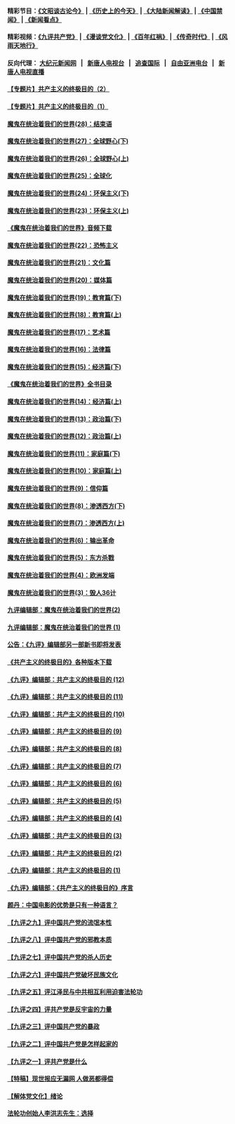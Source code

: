 #### 精彩节目：[《文昭谈古论今》](http://155.138.205.71/wenzhao) | [《历史上的今天》](http://155.138.205.71/today-in-history) | [《大陆新闻解读》](http://155.138.205.71/ntdtv-comedy) | [《中国禁闻》](http://155.138.205.71/ntdtv-news) | [《新闻看点》](http://155.138.205.71/news-insight) 

 #### 精彩视频：[《九评共产党》](http://155.138.205.71:10000/videos/jiuping) | [《漫谈党文化》](http://155.138.205.71:10000/videos/mtdwh) | [《百年红祸》](http://155.138.205.71:10000/videos/bnhh) | [《传奇时代》](http://155.138.205.71:10000/videos/legend) | [《风雨天地行》](http://155.138.205.71:10000/videos/fytdx) 

 #### 反向代理： [大纪元新闻网](http://155.138.205.71:10080/) &nbsp;&nbsp;|&nbsp;&nbsp; [新唐人电视台](http://155.138.205.71:8000/) &nbsp;&nbsp;|&nbsp;&nbsp; [追查国际](http://155.138.205.71:10010/) &nbsp;&nbsp;|&nbsp;&nbsp; [自由亚洲电台](http://155.138.205.71:9800/) &nbsp;&nbsp;|&nbsp;&nbsp; [新唐人电视直播](http://155.138.205.71/) 

#### [【专题片】共产主义的终极目的（2）](../pages/nsc422/n11061941.md?t=02260037) 

#### [【专题片】共产主义的终极目的（1）](../pages/nsc422/n11047728.md?t=02260037) 

#### [魔鬼在统治着我们的世界(28)：结束语](../pages/nsc422/n10936246.md?t=02260037) 

#### [魔鬼在统治着我们的世界(27)：全球野心(下)](../pages/nsc422/n10928319.md?t=02260037) 

#### [魔鬼在统治着我们的世界(26)：全球野心(上)](../pages/nsc422/n10900318.md?t=02260037) 

#### [魔鬼在统治着我们的世界(25)：全球化](../pages/nsc422/n10788205.md?t=02260037) 

#### [魔鬼在统治着我们的世界(24)：环保主义(下)](../pages/nsc422/n10695307.md?t=02260037) 

#### [魔鬼在统治着我们的世界(23)：环保主义(上)](../pages/nsc422/n10688613.md?t=02260037) 

#### [《魔鬼在统治着我们的世界》音频下载](../pages/nsc422/n10635553.md?t=02260037) 

#### [魔鬼在统治着我们的世界(22)：恐怖主义](../pages/nsc422/n10614727.md?t=02260037) 

#### [魔鬼在统治着我们的世界(21)：文化篇](../pages/nsc422/n10597706.md?t=02260037) 

#### [魔鬼在统治着我们的世界(20)：媒体篇](../pages/nsc422/n10586579.md?t=02260037) 

#### [魔鬼在统治着我们的世界(19)：教育篇(下)](../pages/nsc422/n10564808.md?t=02260037) 

#### [魔鬼在统治着我们的世界(18)：教育篇(上)](../pages/nsc422/n10526970.md?t=02260037) 

#### [魔鬼在统治着我们的世界(17)：艺术篇](../pages/nsc422/n10499093.md?t=02260037) 

#### [魔鬼在统治着我们的世界(16)：法律篇](../pages/nsc422/n10485969.md?t=02260037) 

#### [魔鬼在统治着我们的世界(15)：经济篇(下)](../pages/nsc422/n10469975.md?t=02260037) 

#### [《魔鬼在统治着我们的世界》全书目录](../pages/nsc422/n10464261.md?t=02260037) 

#### [魔鬼在统治着我们的世界(14)：经济篇(上)](../pages/nsc422/n10457370.md?t=02260037) 

#### [魔鬼在统治着我们的世界(13)：政治篇(下)](../pages/nsc422/n10448270.md?t=02260037) 

#### [魔鬼在统治着我们的世界(12)：政治篇(上)](../pages/nsc422/n10444576.md?t=02260037) 

#### [魔鬼在统治着我们的世界(11)：家庭篇(下)](../pages/nsc422/n10440961.md?t=02260037) 

#### [魔鬼在统治着我们的世界(10)：家庭篇(上)](../pages/nsc422/n10435448.md?t=02260037) 

#### [魔鬼在统治着我们的世界(9)：信仰篇](../pages/nsc422/n10432159.md?t=02260037) 

#### [魔鬼在统治着我们的世界(8)：渗透西方(下)](../pages/nsc422/n10429603.md?t=02260037) 

#### [魔鬼在统治着我们的世界(7)：渗透西方(上)](../pages/nsc422/n10426013.md?t=02260037) 

#### [魔鬼在统治着我们的世界(6)：输出革命](../pages/nsc422/n10421536.md?t=02260037) 

#### [魔鬼在统治着我们的世界(5)：东方杀戮](../pages/nsc422/n10417707.md?t=02260037) 

#### [魔鬼在统治着我们的世界(4)：欧洲发端](../pages/nsc422/n10414890.md?t=02260037) 

#### [魔鬼在统治着我们的世界(3)：毁人36计](../pages/nsc422/n10411583.md?t=02260037) 

#### [九评编辑部：魔鬼在统治着我们的世界(2)](../pages/nsc422/n10410036.md?t=02260037) 

#### [九评编辑部：魔鬼在统治着我们的世界 (1)](../pages/nsc422/n10406825.md?t=02260037) 

#### [公告：《九评》编辑部另一部新书即将发表](../pages/nsc422/n10405104.md?t=02260037) 

#### [《共产主义的终极目的》各种版本下载](../pages/nsc422/n10022138.md?t=02260037) 

#### [《九评》编辑部：共产主义的终极目的 (12)](../pages/nsc422/n9933272.md?t=02260037) 

#### [《九评》编辑部：共产主义的终极目的 (11)](../pages/nsc422/n9924973.md?t=02260037) 

#### [《九评》编辑部：共产主义的终极目的 (10)](../pages/nsc422/n9920883.md?t=02260037) 

#### [《九评》编辑部：共产主义的终极目的 (9)](../pages/nsc422/n9916363.md?t=02260037) 

#### [《九评》编辑部：共产主义的终极目的 (8)](../pages/nsc422/n9912488.md?t=02260037) 

#### [《九评》编辑部：共产主义的终极目的 (7)](../pages/nsc422/n9901176.md?t=02260037) 

#### [《九评》编辑部：共产主义的终极目的 (6)](../pages/nsc422/n9899359.md?t=02260037) 

#### [《九评》编辑部：共产主义的终极目的 (5)](../pages/nsc422/n9893174.md?t=02260037) 

#### [《九评》编辑部：共产主义的终极目的 (4)](../pages/nsc422/n9891246.md?t=02260037) 

#### [《九评》编辑部：共产主义的终极目的 (3)](../pages/nsc422/n9879879.md?t=02260037) 

#### [《九评》编辑部：共产主义的终极目的 (2)](../pages/nsc422/n9876205.md?t=02260037) 

#### [《九评》编辑部：共产主义的终极目的 (1)](../pages/nsc422/n9865857.md?t=02260037) 

#### [《九评》编辑部：《共产主义的终极目的》序言](../pages/nsc422/n9862666.md?t=02260037) 

#### [颜丹：中国电影的优势是只有一种语言？](../pages/nsc422/n9583062.md?t=02260037) 

#### [【九评之九】评中国共产党的流氓本性](../pages/nsc422/n737542.md?t=02260037) 

#### [【九评之八】评中国共产党的邪教本质](../pages/nsc422/n735942.md?t=02260037) 

#### [【九评之七】评中国共产党的杀人历史](../pages/nsc422/n733806.md?t=02260037) 

#### [【九评之六】评中国共产党破坏民族文化](../pages/nsc422/n731667.md?t=02260037) 

#### [【九评之五】评江泽民与中共相互利用迫害法轮功](../pages/nsc422/n730058.md?t=02260037) 

#### [【九评之四】评共产党是反宇宙的力量](../pages/nsc422/n727814.md?t=02260037) 

#### [【九评之三】评中国共产党的暴政](../pages/nsc422/n725597.md?t=02260037) 

#### [【九评之二】评中国共产党是怎样起家的](../pages/nsc422/n723946.md?t=02260037) 

#### [【九评之一】评共产党是什么](../pages/nsc422/n722529.md?t=02260037) 

#### [【特稿】现世报应无漏网 人做恶都得偿](../pages/nsc422/n4215167.md?t=02260037) 

#### [【解体党文化】绪论](../pages/nsc422/n1449356.md?t=02260037) 

#### [法轮功创始人李洪志先生：选择](../pages/nsc422/n3580738.md?t=02260037) 

